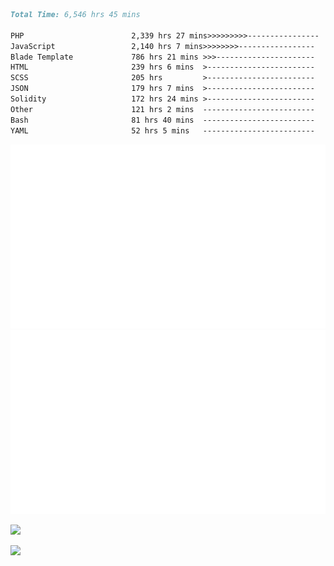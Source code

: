 <!--START_SECTION:waka-->

```markdown
Total Time: 6,546 hrs 45 mins

PHP                        2,339 hrs 27 mins>>>>>>>>>----------------   35.09 %
JavaScript                 2,140 hrs 7 mins>>>>>>>>-----------------   32.10 %
Blade Template             786 hrs 21 mins >>>----------------------   11.79 %
HTML                       239 hrs 6 mins  >------------------------   03.59 %
SCSS                       205 hrs         >------------------------   03.07 %
JSON                       179 hrs 7 mins  >------------------------   02.69 %
Solidity                   172 hrs 24 mins >------------------------   02.59 %
Other                      121 hrs 2 mins  -------------------------   01.82 %
Bash                       81 hrs 40 mins  -------------------------   01.22 %
YAML                       52 hrs 5 mins   -------------------------   00.78 %
```

<!--END_SECTION:waka-->

![](https://raw.githubusercontent.com/DrMaxis/github-stats-transparent/output/generated/overview.svg)
![](https://raw.githubusercontent.com/DrMaxis/github-stats-transparent/output/generated/languages.svg)

![](https://git-readme-stats-drmaxis-projects.vercel.app/api?username=drmaxis&show_icons=true&theme=outrun&count_private=true&show=reviews,discussions_started,discussions_answered,prs_merged,prs_merged_percentage&custom_title=2024%20Github%20Rank)
 
<a href="https://count.getloli.com/"><img src="https://count.getloli.com/get/@:maxis-the-alchemist?theme=rule34"></a>
<!-- https://count.getloli.com/get/@alchemist?theme=rule34 -->
<br>
